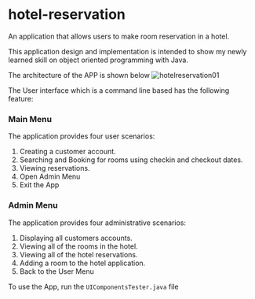 # hotel-reservation
An application that allows users to make room reservation in a hotel.

This application design and implementation is intended to show my newly learned skill on object oriented programming with Java.

The architecture of the APP is shown below
![hotelreservation01](https://user-images.githubusercontent.com/39138981/124680441-b6ff2f00-dec6-11eb-821a-09388d06656b.png)

The User interface which is a command line based has the following feature:

### Main Menu
The application provides four user scenarios:
1. Creating a customer account.
2. Searching and Booking for rooms using checkin and checkout dates.
3. Viewing reservations.
4. Open Admin Menu
5. Exit the App

### Admin Menu
The application provides four administrative scenarios:
1. Displaying all customers accounts.
2. Viewing all of the rooms in the hotel.
3. Viewing all of the hotel reservations.
4. Adding a room to the hotel application.
5. Back to the User Menu

To use the App, run the `UIComponentsTester.java` file
